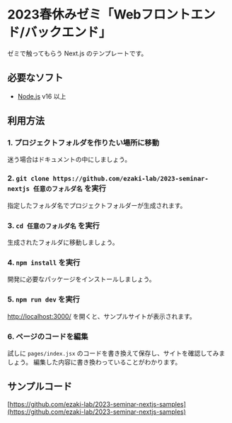 # 2023春休みゼミ「Webフロントエンド/バックエンド」

ゼミで触ってもらう Next.js のテンプレートです。

## 必要なソフト

- [Node.js](https://nodejs.org/) v16 以上

## 利用方法

### 1. プロジェクトフォルダを作りたい場所に移動

迷う場合はドキュメントの中にしましょう。

### 2. `git clone https://github.com/ezaki-lab/2023-seminar-nextjs 任意のフォルダ名` を実行

指定したフォルダ名でプロジェクトフォルダーが生成されます。

### 3. `cd 任意のフォルダ名` を実行

生成されたフォルダに移動しましょう。

### 4. `npm install` を実行

開発に必要なパッケージをインストールしましょう。

### 5. `npm run dev` を実行

[http://localhost:3000/](http://localhost:3000/)
を開くと、サンプルサイトが表示されます。

### 6. ページのコードを編集

試しに `pages/index.jsx`
のコードを書き換えて保存し、サイトを確認してみましょう。
編集した内容に書き換わっていることがわかります。

## サンプルコード

[https://github.com/ezaki-lab/2023-seminar-nextjs-samples](https://github.com/ezaki-lab/2023-seminar-nextjs-samples)

